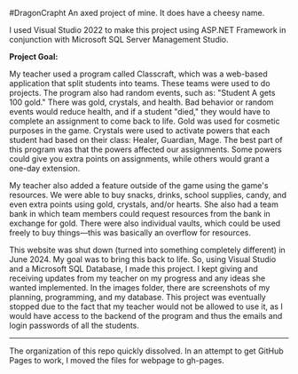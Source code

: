 #DragonCrapht
An axed project of mine. It does have a cheesy name.

I used Visual Studio 2022 to make this project using ASP.NET Framework in conjunction with Microsoft SQL Server Management Studio.

**Project Goal:**

My teacher used a program called Classcraft, which was a web-based application that split students into teams. These teams were used to do projects. The program also had random events, such as: "Student A gets 100 gold." There was gold, crystals, and health. Bad behavior or random events would reduce health, and if a student "died," they would have to complete an assignment to come back to life. Gold was used for cosmetic purposes in the game. Crystals were used to activate powers that each student had based on their class: Healer, Guardian, Mage. The best part of this program was that the powers affected our assignments. Some powers could give you extra points on assignments, while others would grant a one-day extension.

My teacher also added a feature outside of the game using the game's resources. We were able to buy snacks, drinks, school supplies, candy, and even extra points using gold, crystals, and/or hearts. She also had a team bank in which team members could request resources from the bank in exchange for gold. There were also individual vaults, which could be used freely to buy things—this was basically an overflow for resources.

This website was shut down (turned into something completely different) in June 2024. My goal was to bring this back to life. So, using Visual Studio and a Microsoft SQL Database, I made this project. I kept giving and receiving updates from my teacher on my progress and any ideas she wanted implemented. In the images folder, there are screenshots of my planning, programming, and my database. This project was eventually stopped due to the fact that my teacher would not be allowed to use it, as I would have access to the backend of the program and thus the emails and login passwords of all the students.

---------------------

The organization of this repo quickly dissolved. In an attempt to get GitHub Pages to work, I moved the files for webpage to gh-pages.
